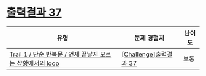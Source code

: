 # [출력결과 37](https://https://en.codetree.ai/trails/complete/curated-cards/challenge-reading-k201647)

|유형|문제 경험치|난이도|
|---|---|---|
|[Trail 1 / 단순 반복문 / 언제 끝날지 모르는 상황에서의 loop](https://https://en.codetree.ai/trail-info/novice-low/)|[[Challenge]출력결과 37](https://https://en.codetree.ai/trails/complete/curated-cards/challenge-reading-k201647/)|보통|

